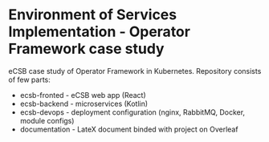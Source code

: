 # Environment of Services Implementation - Operator Framework case study

eCSB case study of Operator Framework in Kubernetes. Repository consists of few parts:
* ecsb-fronted - eCSB web app (React)
* ecsb-backend - microservices (Kotlin)
* ecsb-devops - deployment configuration (nginx, RabbitMQ, Docker, module configs)
* documentation - LateX document binded with project on Overleaf

